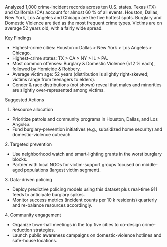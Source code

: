 Analyzed 1,000 crime-incident records across ten U.S. states. Texas (TX) and California (CA) account for almost 60 % of all events. Houston, Dallas, New York, Los Angeles and Chicago are the five hottest spots. Burglary and Domestic Violence are tied as the most frequent crime types. Victims are on average 52 years old, with a fairly wide spread.



Key Findings

* Highest-crime cities: Houston = Dallas > New York > Los Angeles > Chicago.
* Highest-crime states: TX > CA > NY > IL > PA.
* Most common offenses: Burglary \& Domestic Violence (≈12 % each), followed by Homicide \& Robbery.
* Average victim age: 52 years (distribution is slightly right-skewed; victims range from teenagers to elders).
* Gender \& race distributions (not shown) reveal that males and minorities are slightly over-represented among victims.



Suggested Actions

1. Resource allocation

* Prioritize patrols and community programs in Houston, Dallas, and Los Angeles.
* Fund burglary-prevention initiatives (e.g., subsidized home security) and domestic-violence outreach.



2\. Targeted prevention

* Use neighborhood watch and smart-lighting grants in the worst burglary blocks.
* Partner with local NGOs for victim-support groups focused on middle-aged populations (largest victim segment).



3\. Data-driven policing

* Deploy predictive policing models using this dataset plus real-time 911 feeds to anticipate burglary spikes.
* Monitor success metrics (incident counts per 10 k residents) quarterly and re-balance resources accordingly.



4\. Community engagement

* Organize town-hall meetings in the top five cities to co-design crime-reduction strategies.
* Launch public awareness campaigns on domestic-violence hotlines and safe-house locations.
